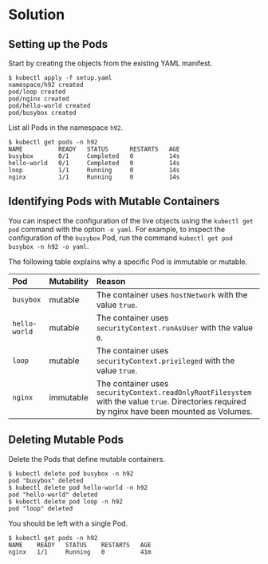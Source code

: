 # Solution

## Setting up the Pods

Start by creating the objects from the existing YAML manifest.

```
$ kubectl apply -f setup.yaml
namespace/h92 created
pod/loop created
pod/nginx created
pod/hello-world created
pod/busybox created
```

List all Pods in the namespace `h92`.

```
$ kubectl get pods -n h92
NAME          READY   STATUS      RESTARTS   AGE
busybox       0/1     Completed   0          14s
hello-world   0/1     Completed   0          14s
loop          1/1     Running     0          14s
nginx         1/1     Running     0          14s
```

## Identifying Pods with Mutable Containers

You can inspect the configuration of the live objects using the `kubectl get pod` command with the option `-o yaml`. For example, to inspect the configuration of the `busybox` Pod, run the command `kubectl get pod busybox -n h92 -o yaml`.

The following table explains why a specific Pod is immutable or mutable.

| Pod             | Mutability  | Reason |
| :-------------- | :---------- | :----- |
| `busybox`       | mutable     | The container uses `hostNetwork` with the value `true`. |
| `hello-world`   | mutable     | The container uses `securityContext.runAsUser` with the value `0`. |
| `loop`          | mutable     | The container uses `securityContext.privileged` with the value `true`. |
| `nginx`         | immutable   | The container uses `securityContext.readOnlyRootFilesystem` with the value `true`. Directories required by nginx have been mounted as Volumes. |

## Deleting Mutable Pods

Delete the Pods that define mutable containers.

```
$ kubectl delete pod busybox -n h92
pod "busybox" deleted
$ kubectl delete pod hello-world -n h92
pod "hello-world" deleted
$ kubectl delete pod loop -n h92
pod "loop" deleted
```

You should be left with a single Pod.

```
$ kubectl get pods -n h92
NAME    READY   STATUS    RESTARTS   AGE
nginx   1/1     Running   0          41m
```